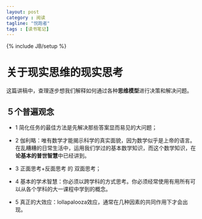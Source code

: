 ```yaml
---
layout: post
category : 阅读
tagline: "悦跑者"
tags : [读书笔记]
---
```

{% include JB/setup %}

# 关于现实思维的现实思考

这篇讲稿中，查理逐步想我们解释如何通过各种**思维模型**进行决策和解决问题。

## ５个普遍观念

* 1 简化任务的最佳方法是先解决那些答案显而易见的大问题；
 
* 2 伽利略：唯有数学才能揭示科学的真实面貌，因为数学似乎是上帝的语言。在乱糟糟的日常生活中，运用我们学过的基本数学知识，而这个数学知识，在**论基本的普世智慧**中已经讲到。

* 3 正面思考+反面思考 的 双面思考；

* 4 基本的学术智慧：你必须以跨学科的方式思考。你必须经常使用有用所有可以从各个学科的大一课程中学到的概念。

* 5 真正的大效应：lollapalooza效应，通常在几种因素的共同作用下才会出现。

 

 